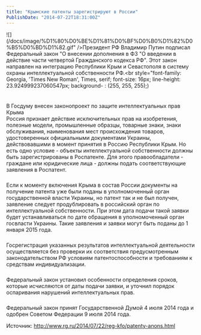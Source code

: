 ```yaml
---
title: "Крымские патенты зарегистрируют в России" 
PublishDate: "2014-07-22T18:31:00Z" 
--- 
```

 ![](/docs/image/%D1%80%D0%BE%D1%81%D0%BF%D0%B0%D1%82%D0%B5%D0%BD%D1%82.gif" />Президент РФ Владимир Путин подписал Федеральный закон &quot;О внесении дополнения в ФЗ &quot;О введении в действие части четвертой Гражданского кодекса РФ&quot;. Этот закон направлен на интеграцию Республики Крым и Севастополя в систему охраны интеллектуальной собственности РФ.<br style="font-family: Georgia, 'Times New Roman', Times, serif; font-size: 16px; line-height: 23.924999237060547px; background- :  (255, 255, 255);)


<br style="font-family: Georgia, 'Times New Roman', Times, serif; font-size: 16px; line-height: 23.924999237060547px; background- :  (255, 255, 255);" />
В Госдуму внесен законопроект по защите интеллектуальных прав Крыма<br style="font-family: Georgia, 'Times New Roman', Times, serif; font-size: 16px; line-height: 23.924999237060547px; background- :  (255, 255, 255);" />
Россия признает действие исключительных прав на изобретения, полезные модели, промышленные образцы, товарные знаки, знаки обслуживания, наименования мест происхождения товаров, удостоверенных официальными документами Украины, действовавшими в момент принятия в Россию Республики Крым. Но есть одно условие - объекты интеллектуальной собственности должны быть зарегистрированы в Роспатенте. Для этого правообладатели - граждане или юридические лица - должны подать соответствующие заявления в Роспатент.<br style="font-family: Georgia, 'Times New Roman', Times, serif; font-size: 16px; line-height: 23.924999237060547px; background- :  (255, 255, 255);" />
<br style="font-family: Georgia, 'Times New Roman', Times, serif; font-size: 16px; line-height: 23.924999237060547px; background- :  (255, 255, 255);" />
Если к моменту включения Крыма в состав России документы на получение патента уже были поданы в уполномоченный орган государственной власти Украины, но патент так и не был получен, заявление следует продублировать в российский орган по интеллектуальной собственности. При этом дата подачи такой заявки будет устанавливаться по дате обращения в уполномоченный орган госвласти Украины. Такие заявления и заявки могут быть поданы до 1 января 2015 года.<br style="font-family: Georgia, 'Times New Roman', Times, serif; font-size: 16px; line-height: 23.924999237060547px; background- :  (255, 255, 255);" />
<br style="font-family: Georgia, 'Times New Roman', Times, serif; font-size: 16px; line-height: 23.924999237060547px; background- :  (255, 255, 255);" />
Госрегистрация указанных результатов интеллектуальной деятельности осуществляется без проверки их соответствия предусмотренным законодательством РФ условиям патентоспособности и требованиям к средствам индивидуализации.<br style="font-family: Georgia, 'Times New Roman', Times, serif; font-size: 16px; line-height: 23.924999237060547px; background- :  (255, 255, 255);" />
<br style="font-family: Georgia, 'Times New Roman', Times, serif; font-size: 16px; line-height: 23.924999237060547px; background- :  (255, 255, 255);" />
Федеральный закон установил особенности определения сроков, которые исчисляются от даты подачи заявки, и уточнил порядок оспаривания нарушений интеллектуальных прав.<br style="font-family: Georgia, 'Times New Roman', Times, serif; font-size: 16px; line-height: 23.924999237060547px; background- :  (255, 255, 255);" />
<br style="font-family: Georgia, 'Times New Roman', Times, serif; font-size: 16px; line-height: 23.924999237060547px; background- :  (255, 255, 255);" />
Федеральный закон принят Государственной Думой 4 июля 2014 года и одобрен Советом Федерации 9 июля 2014 года. 



Источник: http://www.rg.ru/2014/07/22/reg-kfo/patenty-anons.html